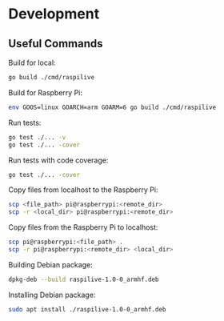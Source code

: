 # Development
## Useful Commands
Build for local:
```zsh
go build ./cmd/raspilive
```

Build for Raspberry Pi:
```zsh
env GOOS=linux GOARCH=arm GOARM=6 go build ./cmd/raspilive
```

Run tests:
```zsh
go test ./... -v
go test ./... -cover
```

Run tests with code coverage:
```zsh
go test ./... -cover
```

Copy files from localhost to the Raspberry Pi:
```zsh
scp <file_path> pi@raspberrypi:<remote_dir>
scp -r <local_dir> pi@raspberrypi:<remote_dir>
```

Copy files from the Raspberry Pi to localhost:
```zsh
scp pi@raspberrypi:<file_path> .
scp -r pi@raspberrypi:<remote_dir> <local_dir>
```

Building Debian package:
```zsh
dpkg-deb --build raspilive-1.0-0_armhf.deb
```

Installing Debian package:
```zsh
sudo apt install ./raspilive-1.0-0_armhf.deb
```